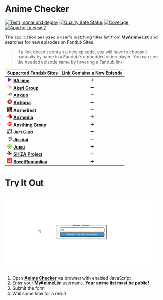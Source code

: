 # Anime Checker

[![Tests, sonar and deploy](https://github.com/nasirov/anime-checker/actions/workflows/on_push_wf.yaml/badge.svg?branch=master&event=push)](https://github.com/nasirov/anime-checker/actions/workflows/on_push_wf.yaml)
[![Quality Gate Status](https://sonarcloud.io/api/project_badges/measure?project=nasirov_anime-checker&metric=alert_status)](https://sonarcloud.io/dashboard?id=nasirov_anime-checker)
[![Coverage](https://sonarcloud.io/api/project_badges/measure?project=nasirov_anime-checker&metric=coverage)](https://sonarcloud.io/dashboard?id=nasirov_anime-checker)
[![Apache License 2](https://img.shields.io/badge/license-ASF2-blue.svg)](https://www.apache.org/licenses/LICENSE-2.0.txt)

The application analyzes a user's watching titles list from **[MyAnimeList](https://myanimelist.net/)** and searches for new episodes on Fandub Sites.

> If a link doesn't contain a new episode, you will have to choose it manually by name in a Fandub's embedded video player. You can see the needed
> episode name by hovering a Fandub link.

| Supported Fandub Sites                                                                                                                               | Link Contains a New Episode |
|:-----------------------------------------------------------------------------------------------------------------------------------------------------|:---------------------------:|
| [![9anime](/images/favicons/9anime.png)](https://9anime.id/) **[9Anime](https://9anime.id/)**                                                        |      :heavy_plus_sign:      |
| [![akariGroup](/images/favicons/akariGroup.png)](https://akari-anime.com/) **[Akari Group](https://akari-anime.com/)**                               |     :heavy_minus_sign:      |
| [![anidub](/images/favicons/anidub.png)](https://anime.anidub.life/) **[Anidub](https://anime.anidub.life/)**                                        |     :heavy_minus_sign:      |
| [![anilibria](/images/favicons/anilibria.png)](https://www.anilibria.tv/) **[Anilibria](https://www.anilibria.tv/)**                                 |     :heavy_minus_sign:      |
| [![animeBest](/images/favicons/animeBest.png)](https://anime1.animebesst.org/) **[AnimeBest](https://anime1.animebesst.org/)**                       |     :heavy_minus_sign:      |
| [![animedia](/images/favicons/animedia.png)](https://online.animedia.tv/) **[Animedia](https://online.animedia.tv/)**                                |      :heavy_plus_sign:      |
| [![anythingGroup](/images/favicons/anythingGroup.png)](https://a-g.site/) **[Anything Group](https://a-g.site/)**                                    |      :heavy_plus_sign:      |
| [![jamClub](/images/favicons/jamClub.png)](https://jam-club.org/) **[Jam Club](https://jam-club.org/)**                                              |     :heavy_minus_sign:      |
| [![jisedai](/images/favicons/jisedai.png)](https://jisedai.tv/) **[Jisedai](https://jisedai.tv/)**                                                   |     :heavy_minus_sign:      |
| [![jutsu](/images/favicons/jutsu.png)](https://jut.su/) **[Jutsu](https://jut.su/)**                                                                 |      :heavy_plus_sign:      |
| [![shizaProject](/images/favicons/shizaProject.png)](https://shiza-project.com/) **[SHIZA Project](https://shiza-project.com/)**                     |     :heavy_minus_sign:      |
| [![sovetRomantica](/images/favicons/sovetRomantica.png)](https://sovetromantica.com/) **[SovetRomantica](https://sovetromantica.com/)**              |      :heavy_plus_sign:      |

# Try It Out

![Flow](/images/flow.gif)

1. Open **[Anime Checker](https://anime-checker.nasirov.info/)** via browser with enabled JavaScript
2. Enter your **[MyAnimeList](https://myanimelist.net/)** username. **Your anime list must be public!**
3. Submit the form
4. Wait some time for a result